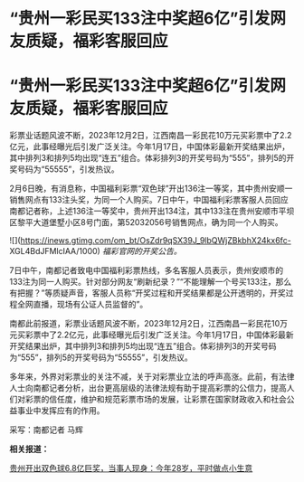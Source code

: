 # “贵州一彩民买133注中奖超6亿”引发网友质疑，福彩客服回应

# “贵州一彩民买133注中奖超6亿”引发网友质疑，福彩客服回应

彩票业话题风波不断，2023年12月2日，江西南昌一彩民花10万元买彩票中了2.2亿元，此事经曝光后引发广泛关注。今年1月17日，中国体彩最新开奖结果出炉，其中排列3和排列5均出现“连五”组合。体彩排列3的开奖号码为“555”，排列5的开奖号码为“55555”，引发热议。

2月6日晚，有消息称，中国福利彩票“双色球”开出136注一等奖，其中贵州安顺一销售网点有133注头奖，为同一个人购买。7日中午，中国福利彩票客服人员回应南都记者称，上述136注一等奖中，贵州开出134注，其中133注在贵州安顺市平坝区黎平大道堡墅小区8号门面，第52032056号销售网点，确为同一个人购买。

![](https://inews.gtimg.com/om_bt/OsZdr9qSX39J_9lbQWjZBkbhX24kx6fc-
XGL4BdJFMlcIAA/1000) _福彩官网的开奖公告。_

7日中午，南都记者致电中国福利彩票热线，多名客服人员表示，贵州安顺市的133注为同一人购买。针对部分网友“刷新纪录？”“不能理解一个号买133注，那么有把握？”等质疑声音，客服人员称“开奖过程和开奖结果都是公开透明的，开奖过程全网直播，现场有公证人员监督的”。

南都此前报道，彩票业话题风波不断，2023年12月2日，江西南昌一彩民花10万元买彩票中了2.2亿元，此事经曝光后引发广泛关注。今年1月17日，中国体彩最新开奖结果出炉，其中排列3和排列5均出现“连五”组合。体彩排列3的开奖号码为“555”，排列5的开奖号码为“55555”，引发热议。

多年来，外界对彩票业的关注不减，关于对彩票业立法的呼声高涨。此前，有法律人士向南都记者分析，出台更高层级的法律法规有助于提高彩票的公信力，提高人们对彩票的信任度，维护和规范彩票市场的发展，让彩票在国家财政收入和社会公益事业中发挥应有的作用。

采写：南都记者 马辉

**相关报道：**

[贵州开出双色球6.8亿巨奖，当事人现身：今年28岁，平时做点小生意
](https://news.qq.com/rain/a/20240207A03MNO00)

